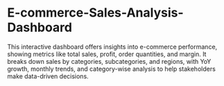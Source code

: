# E-commerce-Sales-Analysis-Dashboard
This interactive dashboard offers insights into e-commerce performance, showing metrics like total sales, profit, order quantities, and margin. It breaks down sales by categories, subcategories, and regions, with YoY growth, monthly trends, and category-wise analysis to help stakeholders make data-driven decisions.
